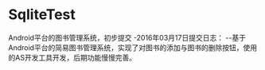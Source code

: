 # SqliteTest
Android平台的图书管理系统，初步提交
-2016年03月17日提交日志：
--基于Android平台的简易图书管理系统，实现了对图书的添加与图书的删除按钮，使用的AS开发工具开发，后期功能慢慢完善。
